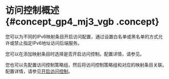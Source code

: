 # 访问控制概述 {#concept_gp4_mj3_vgb .concept}

您可以为不同的IPv6映射条目开启访问配置，通过设置白名单或黑名单的方式允许或禁止指定IPv6地址访问后端服务。

您可以在添加映射条目时选择是否开启访问控制。配置详情，请参见。

您也可以先配置访问控制策略组，然后将访问控制策略组和对应的映射条目关联。配置详情，请参见[开启访问控制](cn.zh-CN/用户指南/访问控制/开启访问控制.md#)。

